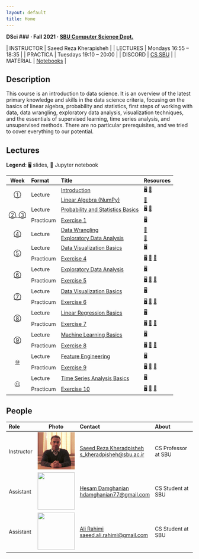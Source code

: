 ```yaml
---
layout: default
title: Home
---
```


**DSci \#\#\# · Fall 2021 · [SBU Computer Science Dept.](http://cs.sbu.ac.ir/)**

| INSTRUCTOR  | Saeed Reza Kherapisheh |
| LECTURES    | Mondays 16:55 – 18:35 |
| PRACTICA    | Tuesdays 19:10 – 20:00 |
| DISCORD     | [CS SBU](https://discord.gg/zXnE7kUn86) |
| MATERIAL    | [Notebooks](https://github.com/Sk7w4tch3r/CS-SBU-DataScience) |

## Description
This course is an introduction to data science. It is an overview of the latest primary knowledge and skills in the data science criteria, focusing on the basics of linear algebra, probability and statistics, first steps of working with data, data wrangling, exploratory data analysis, visualization techniques, and the essentials of supervised learning, time series analysis, and unsupervised methods. There are no particular prerequisites, and we tried to cover everything to our potential.


## Lectures

**Legend**: 🖥 slides, 📓 Jupyter notebook

<!-- =============================== HEADER ================================ -->
<table>
  <thead>
    <tr>
      <th>Week</th>
      <th align="left">Format</th>
      <th align="left">Title</th>
      <th align="left">Resources</th>
    </tr>
  </thead>
  <tbody>
<!-- =============================== WEEK 1 ================================ -->
    <tr>
      <td rowspan="2" align="center"><a href="en/week01/01">①</a></td>
      <td rowspan="2">Lecture</td>
      <td><a href="chapters/chapter1/01-1">Introduction</a></td>
      <td rowspan="1">
        <a href="slides/1_Introduction_1.pdf">🖥</a>
        <a href="Notebooks/week1_Introduction_to_Data_Science.ipynb">📓</a>
      </td>
    </tr>
    <tr>
      <td><a href="chapters/chapter1/01-2">Linear Algebra (NumPy)</a></td>
      <td rowspan="1">
        <a href="Notebooks/week1_2_Linear_Algebra_NumPy.ipynb">📓</a>
      </td>
    </tr>
<!-- =============================== WEEK 2, 3 ================================ -->
    <tr>
      <td rowspan="2" align="center"><a href="chapters/chapter2/02">②, ③</a></td>
      <td rowspan="1">Lecture</td>
      <td><a href="chapters/chapter2-3/02-1">Probability and Statistics Basics</a></td>
      <td>
        <a href="slides/1_Introduction_1.pdf">🖥</a>
        <a href="Notebooks/week2_1_Working_with_Data.ipynb">📓</a>
      </td>
    </tr>
    <tr>
      <td rowspan="1">Practicum</td>
      <td><a href="en/week02/02-3">Exercise 1</a></td>
      <td>
        <a href="#">🖥</a>
      </td>
    </tr>
<!-- =============================== WEEK 4 ================================ -->
    <tr>
      <td rowspan="2" align="center"><a href="chapters/chapter4/04">④</a></td>
      <td rowspan="2">Lecture</td>
      <td><a href="chapters/chapter4/04-1">Data Wrangling</a></td>
      <td rowspan="1">
        <a href="Notebooks/week4_1_Data_Wrangling.ipynb">📓</a>
      </td>
    </tr>
    <tr>
      <td><a href="chapters/chapter4/04-2">Exploratory Data Analysis</a></td>
      <td rowspan="1">
        <a href="Notebooks/week4_2_Explorary_Data_Analysis.ipynb">📓</a>
      </td>
    </tr>
<!-- =============================== WEEK 5 ================================ -->
    <tr>
      <td rowspan="2" align="center"><a href="en/week05/05">⑤</a></td>
      <td rowspan="1">Lecture</td>
      <td><a href="en/week04/05-1">Data Visualization Basics</a></td>
      <td>
        <a href="https://drive.google.com/open?id=1w2jV_BT2hWzfOKBR02x_rB4-dfVUI6SR">🖥️</a>
      </td>
    </tr>
    <tr>
      <td rowspan="1">Practicum</td>
      <td><a href="en/week02/02-3">Exercise 4</a></td>
      <td>
        <a href="https://github.com/Atcold/pytorch-Deep-Learning/blob/master/slides/01%20-%20Spiral%20classification.pdf">🖥</a>
        <a href="https://github.com/Atcold/pytorch-Deep-Learning/blob/master/04-spiral_classification.ipynb">📓</a>
        <a href="https://github.com/Atcold/pytorch-Deep-Learning/blob/master/05-regression.ipynb">📓</a>
      </td>
    </tr>
<!-- =============================== WEEK 6 ================================ -->
    <tr>
      <td rowspan="2" align="center"><a href="en/week06/06">⑥</a></td>
      <td rowspan="1">Lecture</td>
      <td><a href="en/week02/02-1">Exploratory Data Analysis</a></td>
      <td>
        <a href="https://drive.google.com/open?id=1w2jV_BT2hWzfOKBR02x_rB4-dfVUI6SR">🖥️</a>
      </td>
    </tr>
    <tr>
      <td rowspan="1">Practicum</td>
      <td><a href="en/week02/02-3">Exercise 5</a></td>
      <td>
        <a href="https://github.com/Atcold/pytorch-Deep-Learning/blob/master/slides/01%20-%20Spiral%20classification.pdf">🖥</a>
        <a href="https://github.com/Atcold/pytorch-Deep-Learning/blob/master/04-spiral_classification.ipynb">📓</a>
        <a href="https://github.com/Atcold/pytorch-Deep-Learning/blob/master/05-regression.ipynb">📓</a>
      </td>
    </tr>
    </tr>
<!-- =============================== WEEK 7 ================================ -->
    <tr>
      <td rowspan="2" align="center"><a href="en/week07/07">⑦</a></td>
      <td rowspan="1">Lecture</td>
      <td><a href="en/week02/02-1">Data Visualization Basics</a></td>
      <td>
        <a href="https://drive.google.com/open?id=1w2jV_BT2hWzfOKBR02x_rB4-dfVUI6SR">🖥️</a>
      </td>
    </tr>
    <tr>
      <td rowspan="1">Practicum</td>
      <td><a href="en/week02/02-3">Exercise 6</a></td>
      <td>
        <a href="https://github.com/Atcold/pytorch-Deep-Learning/blob/master/slides/01%20-%20Spiral%20classification.pdf">🖥</a>
        <a href="https://github.com/Atcold/pytorch-Deep-Learning/blob/master/04-spiral_classification.ipynb">📓</a>
        <a href="https://github.com/Atcold/pytorch-Deep-Learning/blob/master/05-regression.ipynb">📓</a>
      </td>
    </tr>
<!-- =============================== WEEK 8 ================================ -->
    <tr>
      <td rowspan="2" align="center"><a href="en/week08/08">⑧</a></td>
      <td rowspan="1">Lecture</td>
      <td><a href="en/week02/02-1">Linear Regression Basics</a></td>
      <td>
        <a href="https://drive.google.com/open?id=1w2jV_BT2hWzfOKBR02x_rB4-dfVUI6SR">🖥️</a>
      </td>
    </tr>
    <tr>
      <td rowspan="1">Practicum</td>
      <td><a href="en/week02/02-3">Exercise 7</a></td>
      <td>
        <a href="https://github.com/Atcold/pytorch-Deep-Learning/blob/master/slides/01%20-%20Spiral%20classification.pdf">🖥</a>
        <a href="https://github.com/Atcold/pytorch-Deep-Learning/blob/master/04-spiral_classification.ipynb">📓</a>
        <a href="https://github.com/Atcold/pytorch-Deep-Learning/blob/master/05-regression.ipynb">📓</a>
      </td>
    </tr>
<!-- =============================== WEEK 9 ================================ -->
    <tr>
      <td rowspan="2" align="center"><a href="en/week09/09">⑨</a></td>
      <td rowspan="1">Lecture</td>
      <td><a href="en/week02/02-1">Machine Learning Basics</a></td>
      <td>
        <a href="https://drive.google.com/open?id=1w2jV_BT2hWzfOKBR02x_rB4-dfVUI6SR">🖥️</a>
      </td>
    </tr>
    <tr>
      <td rowspan="1">Practicum</td>
      <td><a href="en/week02/02-3">Exercise 8</a></td>
      <td>
        <a href="https://github.com/Atcold/pytorch-Deep-Learning/blob/master/slides/01%20-%20Spiral%20classification.pdf">🖥</a>
        <a href="https://github.com/Atcold/pytorch-Deep-Learning/blob/master/04-spiral_classification.ipynb">📓</a>
        <a href="https://github.com/Atcold/pytorch-Deep-Learning/blob/master/05-regression.ipynb">📓</a>
      </td>
    </tr>
<!-- =============================== WEEK 10 =============================== -->
    <tr>
      <td rowspan="2" align="center"><a href="en/week10/10">⑩</a></td>
      <td rowspan="1">Lecture</td>
      <td><a href="en/week02/02-1">Feature Engineering</a></td>
      <td>
        <a href="https://drive.google.com/open?id=1w2jV_BT2hWzfOKBR02x_rB4-dfVUI6SR">🖥️</a>
      </td>
    </tr>
    <tr>
      <td rowspan="1">Practicum</td>
      <td><a href="en/week02/02-3">Exercise 9</a></td>
      <td>
        <a href="https://github.com/Atcold/pytorch-Deep-Learning/blob/master/slides/01%20-%20Spiral%20classification.pdf">🖥</a>
        <a href="https://github.com/Atcold/pytorch-Deep-Learning/blob/master/04-spiral_classification.ipynb">📓</a>
        <a href="https://github.com/Atcold/pytorch-Deep-Learning/blob/master/05-regression.ipynb">📓</a>
      </td>
    </tr>
<!-- =============================== WEEK 11 =============================== -->
    <tr>
      <td rowspan="2" align="center"><a href="en/week11/11">⑪</a></td>
      <td rowspan="1">Lecture</td>
      <td><a href="en/week02/02-1">Time Series Analysis Basics</a></td>
      <td>
        <a href="https://drive.google.com/open?id=1w2jV_BT2hWzfOKBR02x_rB4-dfVUI6SR">🖥️</a>
      </td>
    </tr>
    <tr>
      <td rowspan="1">Practicum</td>
      <td><a href="en/week02/02-3">Exercise 10</a></td>
      <td>
        <a href="https://github.com/Atcold/pytorch-Deep-Learning/blob/master/slides/01%20-%20Spiral%20classification.pdf">🖥</a>
        <a href="https://github.com/Atcold/pytorch-Deep-Learning/blob/master/04-spiral_classification.ipynb">📓</a>
        <a href="https://github.com/Atcold/pytorch-Deep-Learning/blob/master/05-regression.ipynb">📓</a>
      </td>
    </tr>

  </tbody>
</table>


## People

| Role | Photo | Contact | About |
|:-----|:-----:|:--------|:------|
|Instructor|<img src="static/instructor.jpeg" width="100" height="100">|<a href="#">Saeed Reza Kheradpisheh</a><br>s_kheradpisheh@sbu.ac.ir|CS Professor at SBU
|Assistant|<img src="https://avatars.githubusercontent.com/u/32716448?v=4" width="100" height="100">|<a href="https://twitter.com/c3nt4ur1">Hesam Damghanian</a><br>hdamghanian77@gmail.com|CS Student at SBU|
|Assistant|<img src="https://avatars.githubusercontent.com/saeedark" width="100" height="100">|<a href='https://github.com/saeedark/'>Ali Rahimi</a><br>saeed.ali.rahimi@gmail.com|CS Student at SBU|


